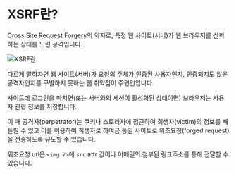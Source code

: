 # XSRF란?

Cross Site Request Forgery의 약자로, 특정 웹 사이트(서버)가 웹 브라우저를 신뢰하는 상태를 노린 공격입니다.

<Image src="../_images/xsrf.png" alt="XSRF란"/>

다르게 말하자면 웹 사이트(서버)가 요청의 주체가 인증된 사용자인지, 인증되지도 않은 공격자인지를 구별하지 못하는 웹 취약점이 주원인입니다.

사이트에 로그인을 마치면(또는 서버와의 세션이 활성화된 상태이면) 브라우저는 사용자 관련 정보를 저장합니다.

이 때 공격자(perpetrator)는 쿠키나 스토리지에 접근하여 희생자(victim)의 정보를 빼돌릴 수 있고 이를 이용하여 희생자로 하여금 동일 사이트로 위조요청(forged request)을 전송하도록 유도할 수 있습니다.

위조요청 url은 `<img />`에 `src` attr 값이나 이메일의 첨부된 링크주소를 통해 전달할 수 있습니다.

